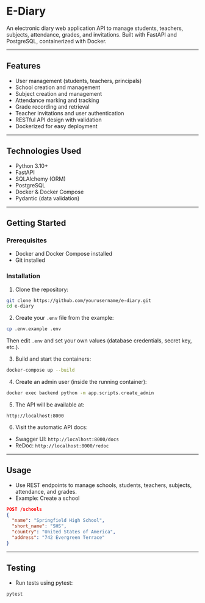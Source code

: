 # E-Diary

An electronic diary web application API to manage students, teachers, subjects, attendance, grades, and invitations. Built with FastAPI and PostgreSQL, containerized with Docker.

---

## Features

* User management (students, teachers, principals)
* School creation and management
* Subject creation and management
* Attendance marking and tracking
* Grade recording and retrieval
* Teacher invitations and user authentication
* RESTful API design with validation
* Dockerized for easy deployment

---

## Technologies Used

* Python 3.10+
* FastAPI
* SQLAlchemy (ORM)
* PostgreSQL
* Docker & Docker Compose
* Pydantic (data validation)

---

## Getting Started

### Prerequisites

* Docker and Docker Compose installed
* Git installed

### Installation

1. Clone the repository:

```bash
git clone https://github.com/yourusername/e-diary.git
cd e-diary
```

2. Create your `.env` file from the example:

```bash
cp .env.example .env
```

Then edit `.env` and set your own values (database credentials, secret key, etc.).

3. Build and start the containers:

```bash
docker-compose up --build
```

4. Create an admin user (inside the running container):

```bash
docker exec backend python -m app.scripts.create_admin
```

5. The API will be available at:

```
http://localhost:8000
```

6. Visit the automatic API docs:

* Swagger UI: `http://localhost:8000/docs`
* ReDoc: `http://localhost:8000/redoc`

---

## Usage

* Use REST endpoints to manage schools, students, teachers, subjects, attendance, and grades.
* Example: Create a school

```json
POST /schools
{
  "name": "Springfield High School",
  "short_name": "SHS",
  "country": "United States of America",
  "address": "742 Evergreen Terrace"
}
```

---

## Testing

* Run tests using pytest:

```bash
pytest
```


